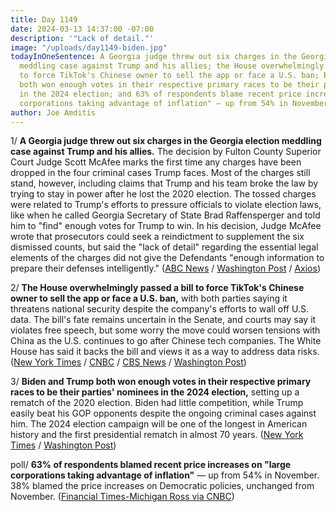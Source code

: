 ```yaml
---
title: Day 1149
date: 2024-03-13 14:37:00 -07:00
description: '"Lack of detail."'
image: "/uploads/day1149-biden.jpg"
todayInOneSentence: A Georgia judge threw out six charges in the Georgia election
  meddling case against Trump and his allies; the House overwhelmingly passed a bill
  to force TikTok's Chinese owner to sell the app or face a U.S. ban; Biden and Trump
  both won enough votes in their respective primary races to be their parties' nominees
  in the 2024 election; and 63% of respondents blame recent price increases on "large
  corporations taking advantage of inflation" — up from 54% in November.
author: Joe Amditis
---
```


1/ **A Georgia judge threw out six charges in the Georgia election meddling case against Trump and his allies.** The decision by Fulton County Superior Court Judge Scott McAfee marks the first time any charges have been dropped in the four criminal cases Trump faces. Most of the charges still stand, however, including claims that Trump and his team broke the law by trying to stay in power after he lost the 2020 election. The tossed charges were related to Trump's efforts to pressure officials to violate election laws, like when he called Georgia Secretary of State Brad Raffensperger and told him to "find" enough votes for Trump to win. In his decision, Judge McAfee wrote that prosecutors could seek a reindictment to supplement the six dismissed counts, but said the "lack of detail" regarding the essential legal elements of the charges did not give the Defendants "enough information to prepare their defenses intelligently." ([ABC News](https://abcnews.go.com/US/wireStory/judge-overseeing-georgia-election-interference-case-dismisses-charges-108079857) / [Washington Post](https://www.washingtonpost.com/national-security/2024/03/13/trump-georgia-election-case-charges-dropped/) / [Axios](https://www.axios.com/2024/03/13/trump-georgia-case-judge-dismiss-charges))

2/ **The House overwhelmingly passed a bill to force TikTok's Chinese owner to sell the app or face a U.S. ban,** with both parties saying it threatens national security despite the company's efforts to wall off U.S. data. The bill's fate remains uncertain in the Senate, and courts may say it violates free speech, but some worry the move could worsen tensions with China as the U.S. continues to go after Chinese tech companies. The White House has said it backs the bill and views it as a way to address data risks. ([New York Times](https://www.nytimes.com/2024/03/13/technology/tiktok-ban-house-vote.html) / [CNBC](https://www.cnbc.com/2024/03/13/house-passes-bill-that-could-lead-to-a-tiktok-ban-fight-shifts-to-the-senate.html) / [CBS News](https://www.cbsnews.com/video/house-passes-tiktok-crackdown-bill-fate-in-senate-unclear/) / [Washington Post](https://www.washingtonpost.com/technology/2024/03/13/tiktok-ban-passes-house-vote/))

3/ **Biden and Trump both won enough votes in their respective primary races to be their parties' nominees in the 2024 election,** setting up a rematch of the 2020 election. Biden had little competition, while Trump easily beat his GOP opponents despite the ongoing criminal cases against him. The 2024 election campaign will be one of the longest in American history and the first presidential rematch in almost 70 years. ([New York Times](https://www.nytimes.com/2024/03/12/us/politics/trump-republican-nomination.html) / [Washington Post](https://www.washingtonpost.com/politics/2024/03/12/biden-trump-win-presidential-nomination/))

poll/ **63% of respondents blamed recent price increases on "large corporations taking advantage of inflation"** — up from 54% in November. 38% blamed the price increases on Democratic policies, unchanged from November. ([Financial Times-Michigan Ross via CNBC](https://www.cnbc.com/2024/03/12/voters-blame-businesses-more-than-biden-for-sticky-inflation.html))